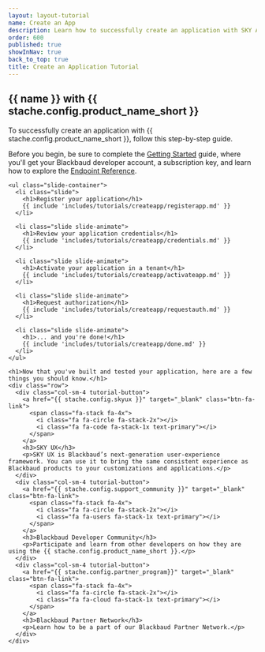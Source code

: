 ```yaml
---
layout: layout-tutorial
name: Create an App
description: Learn how to successfully create an application with SKY API.
order: 600
published: true     
showInNav: true
back_to_top: true
title: Create an Application Tutorial
---
```


<section class="section-padding bg-tutorial">
  <div class="text-center">
    <h1 class="tutorial"> {{ name }} with {{ stache.config.product_name_short }}</h1>
    <p class="lead">To successfully create an application with {{ stache.config.product_name_short }}, follow this step-by-step guide.</p>
    <p class="lead">Before you begin, be sure to complete the <a href="{{ stache.config.guide_getting_started }}">Getting Started</a> guide, where you'll get your  Blackbaud developer account, a subscription key, and learn how to explore the <a href="{{ stache.config.portal_endpoints }}" target="_blank">Endpoint Reference</a>.</p>

    <ul class="slide-container">
      <li class="slide">
        <h1>Register your application</h1>
        {{ include 'includes/tutorials/createapp/registerapp.md' }}
      </li>
  
      <li class="slide slide-animate">
        <h1>Review your application credentials</h1>
        {{ include 'includes/tutorials/createapp/credentials.md' }}
      </li>
  
      <li class="slide slide-animate">
        <h1>Activate your application in a tenant</h1>
        {{ include 'includes/tutorials/createapp/activateapp.md' }}
      </li>

      <li class="slide slide-animate">
        <h1>Request authorization</h1>
        {{ include 'includes/tutorials/createapp/requestauth.md' }}
      </li>

      <li class="slide slide-animate">
        <h1>... and you're done!</h1>
        {{ include 'includes/tutorials/createapp/done.md' }}
      </li>
    </ul>

    <h1>Now that you've built and tested your application, here are a few things you should know.</h1>
    <div class="row">
      <div class="col-sm-4 tutorial-button">
        <a href="{{ stache.config.skyux }}" target="_blank" class="btn-fa-link">
          <span class="fa-stack fa-4x">
            <i class="fa fa-circle fa-stack-2x"></i>
            <i class="fa fa-code fa-stack-1x text-primary"></i>
          </span> 
        </a> 
        <h3>SKY UX</h3>
        <p>SKY UX is Blackbaud’s next-generation user-experience framework. You can use it to bring the same consistent experience as Blackbaud products to your customizations and applications.</p>
      </div>  
      <div class="col-sm-4 tutorial-button">
        <a href="{{ stache.config.support_community }}" target="_blank" class="btn-fa-link">
          <span class="fa-stack fa-4x">
            <i class="fa fa-circle fa-stack-2x"></i>
            <i class="fa fa-users fa-stack-1x text-primary"></i>
          </span> 
        </a> 
        <h3>Blackbaud Developer Community</h3>
        <p>Participate and learn from other developers on how they are using the {{ stache.config.product_name_short }}.</p>
      </div>          
      <div class="col-sm-4 tutorial-button">
        <a href="{{ stache.config.partner_program}}" target="_blank" class="btn-fa-link">
          <span class="fa-stack fa-4x">
            <i class="fa fa-circle fa-stack-2x"></i>
            <i class="fa fa-cloud fa-stack-1x text-primary"></i>
          </span>  
        </a> 
        <h3>Blackbaud Partner Network</h3>
        <p>Learn how to be a part of our Blackbaud Partner Network.</p>
      </div>          
    </div>  
  </div>
</section>